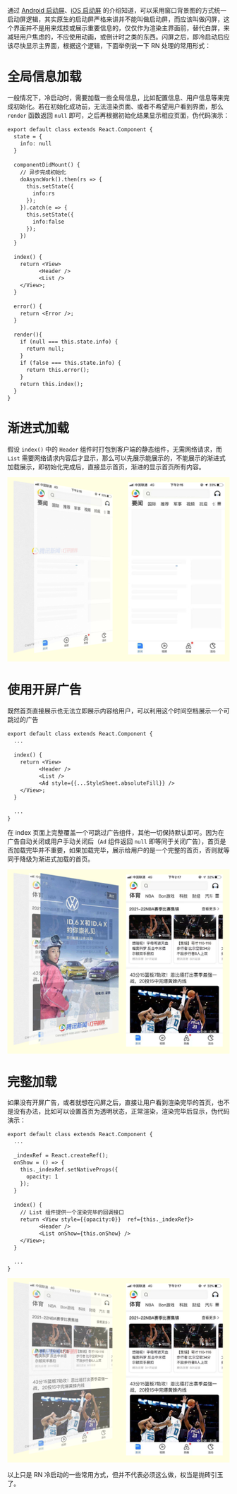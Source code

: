 通过 [Android 启动屏](android.md)、[iOS 启动屏](ios.md) 的介绍知道，可以采用窗口背景图的方式统一启动屏逻辑，其实原生的启动屏严格来讲并不能叫做启动屏，而应该叫做闪屏，这个界面并不是用来炫技或展示重要信息的，仅仅作为渲染主界面前，替代白屏，来减轻用户焦虑的，不应使用动画，或倒计时之类的东西。闪屏之后，即冷启动后应该尽快显示主界面，根据这个逻辑，下面举例说一下 RN 处理的常用形式：

# 全局信息加载

一般情况下，冷启动时，需要加载一些全局信息，比如配置信息、用户信息等来完成初始化。若在初始化成功前，无法渲染页面、或者不希望用户看到界面，那么 `render` 函数返回 `null` 即可，之后再根据初始化结果显示相应页面，伪代码演示：

```
export default class extends React.Component {
  state = {
    info: null
  }
  
  componentDidMount() {
    // 异步完成初始化
    doAsyncWork().then(rs => {
      this.setState({
        info:rs
      });
    }).catch(e => {
      this.setState({
        info:false
      });
    })
  }

  index() {
    return <View>
          <Header />
          <List />
    </View>;
  }

  error() {
    return <Error />;
  }

  render(){
    if (null === this.state.info) {
      return null;
    }
    if (false === this.state.info) {
      return this.error();
    }
    return this.index();
  }
}
```


# 渐进式加载

假设 `index()` 中的 `Header` 组件时打包到客户端的静态组件，无需网络请求，而 `List` 需要网络请求内容后才显示，那么可以先展示能展示的，不能展示的渐进式加载展示，即初始化完成后，直接显示首页，渐进的显示首页所有内容。

![渐进式加载](imgs/react_1.png)

# 使用开屏广告

既然首页直接展示也无法立即展示内容给用户，可以利用这个时间空档展示一个可跳过的广告

```
export default class extends React.Component {
  ...

  index() {
    return <View>
          <Header />
          <List />
          <Ad style={{...StyleSheet.absoluteFill}} />
    </View>;
  }

  ...
}
```
在 index 页面上完整覆盖一个可跳过广告组件，其他一切保持默认即可。因为在广告自动关闭或用户手动关闭后（`Ad` 组件返回 `null` 即等同于关闭广告），首页是否加载完毕并不重要，如果加载完毕，展示给用户的是一个完整的首页，否则就等同于降级为渐进式加载的首页。

![使用开屏广告](imgs/react_2.png)


# 完整加载

如果没有开屏广告，或者就想在闪屏之后，直接让用户看到渲染完毕的首页，也不是没有办法，比如可以设置首页为透明状态，正常渲染，渲染完毕后显示，伪代码演示：

```
export default class extends React.Component {
  ...
  
  _indexRef = React.createRef();
  onShow = () => {
    this._indexRef.setNativeProps({
      opacity: 1
    });
  }

  index() {
    // List 组件提供一个渲染完毕的回调接口
    return <View style={{opacity:0}}  ref={this._indexRef}>
          <Header />
          <List onShow={this.onShow} />
    </View>;
  }

  ...
}
```

![完整加载](imgs/react_3.png)


以上只是 RN 冷启动的一些常用方式，但并不代表必须这么做，权当是抛砖引玉了。